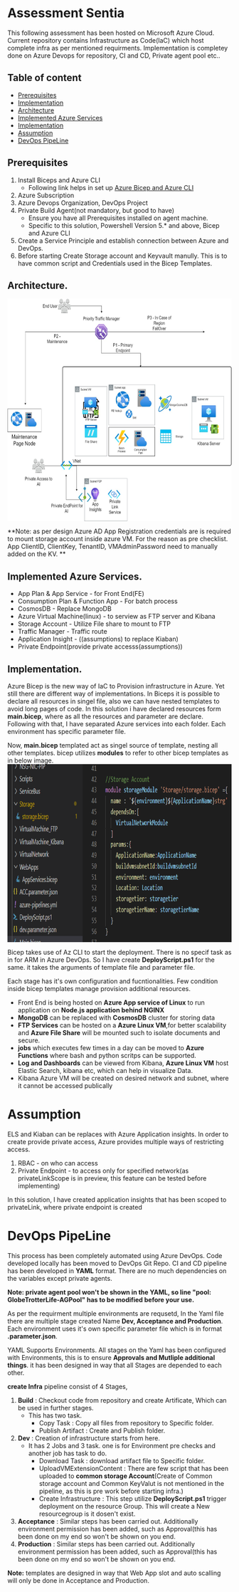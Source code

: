 # Assessment Sentia
This following assessment has been hosted on Microsoft Azure Cloud. Current repository contains Infrastructure as Code(IaC) which host complete infra as per mentioned requirments.
Implementation is completey done on Azure Devops for repository, CI and CD, Private agent pool etc.. 

## Table of content
- [Prerequisites](#Prerequisites)
- [Implementation](#Implementation)
- [Architecture](#Architecture)
- [Implemented Azure Services](#Implemented_Azure_Services)
- [Implementation](#Implementation)
- [Assumption](#Assumption)
- [DevOps PipeLine](#DevOps_PipeLine)

## Prerequisites
1) Install Biceps and Azure CLI
      * Following link helps in set up [Azure Bicep and Azure CLI](https://docs.microsoft.com/en-us/azure/azure-resource-manager/bicep/install)
2) Azure Subscription
3) Azure Devops Organization,  DevOps Project
4) Private Build Agent(not mandatory, but good to have)
      * Ensure you have all Prerequisites installed on agent machine. 
      * Specific to this solution, Powershell Version 5.* and above, Bicep and Azure CLI
5) Create a Service Principle and establish connection between Azure and DevOps.
6) Before starting Create Storage account and Keyvault manully. This is to have common script and Credentials used in the Bicep Templates.

## Architecture.
<a >
    <img src="Architecture/Architecture.jpg" alt="Architecture" title="Architecture" align="Center" height="500" />
</a>

**Note: as per design Azure AD App Registration credentials are is required to mount storage account inside azure VM. For the reason as pre checklist. App ClientID, ClientKey, TenantID, VMAdminPassword need to manually added on the KV. **

## Implemented Azure Services.
  * App Plan & App Service - for Front End(FE)
  * Consumption Plan & Function App - For batch process
  * CosmosDB - Replace MongoDB
  * Azure Virtual Machine(linux) - to serview as FTP server and Kibana
  * Storage Account - Utilize File share to mount to FTP
  * Traffic Manager - Traffic route 
  * Application Insight - ((assumptions) to replace Kiaban)
  * Private Endpoint(provide private accesss(assumptions))

## Implementation.

Azure Bicep is the new way of IaC to Provision infrastructure in Azure. Yet still there are different way of implementations. In Biceps it is possible to declare all resources in singel file, also we can have nested templates to avoid long pages of code.
In this solution i have declared  resources form **main.bicep**, where as all the resources and parameter are declare. Following with that, I have separated Azure services into each folder. Each environment has specific parameter file. 

Now, **main.bicep** templated act as singel source of template, nesting all other templates. bicep utilizes **modules** to refer to other bicep templates as in below image.
<a >
    <img src="Images/Bicep_Moduel_reference.png" alt="Bicep_Moduel_reference" title="Bicep_Moduel_reference" align="Center" height="400" />
</a>

Bicep takes use of Az CLI to start the deployment. There is no specif task as in for ARM in Azure DevOps. So I have create **DeployScript.ps1** for the same. it takes the arguments of template file and parameter file.

Each stage has it's own configuration and fucntionalities. Few condition inside bicep templates manage provision additional resources. 

 * Front End is being hosted on **Azure App service of Linux** to run application on **Node.js application behind NGINX**
 * **MongoDB** can be replaced with **CosmosDB** cluster for storing data
 * **FTP Services** can be hosted on a **Azure Linux VM**,for better scalability and **Azure File Share** will be mounted such to isolate documents and secure.
 * **jobs** which executes few times in a day can be moved to **Azure Functions** where bash and python scritps can be supported.
 * **Log and Dashboards** can be viewed from Kibana, **Azure Linux VM** host Elastic Search, kibana etc, which can help in visualize Data. 
 * Kibana Azure VM will be created on desired network and subnet, where it cannot be accessed publically
 
 # Assumption
 ELS and Kiaban can be replaces with Azure Application insights. In order to create provide private access, Azure provides multiple ways of restricting access. 
 1) RBAC - on who can access
 2) Private Endpoint - to access only for specified network(as privateLinkScope is in preview, this feature can be tested before implementing)
     
 In this solution, I have created application insights that has been scoped to privateLink, where private endpoint is created

 # DevOps PipeLine
 This process has been completely automated using Azure DevOps. Code developed locally has been moved to DevOps Git Repo. 
 CI and CD pipeline has been developed in **YAML** format. There are no much dependencies on the variables except private agents.
 
 **Note: private agent pool won't be shown in the YAML, so line "pool: GlobeTrotterLife-AGPool" has to be modified before your use.**

 As per the requirment multiple environments are requsetd, In the Yaml file there are multiple stage created Name **Dev, Acceptance and Production**. Each environment uses it's   own specific parameter file which is in format **<environment>.parameter.json**.

YAML Supports Environments. All stages on the Yaml has been configured with Environments, this is to ensure **Approvals and Mutliple additional things**. 
it has been designed in way that all Stages are depended to each other.
     
**create Infra** pipeline consist of 4 Stages, 
1) **Build** : Checkout code from repository and create Artificate, Which can be used in further stages.
   - This has two task.
     *  Copy Task : Copy all files from repository to Specific folder.
     *  Publish Artifact : Create and Publish folder.
2) **Dev** : Creation of infrastructure starts from here. 
     - It has 2 Jobs and 3 task. one is for Environment pre checks and another job has task to do. 
          *  Download Task : download artifact file to Specific folder.
          *  UploadVMExtensionContent : There are few script that has been uploaded to **common storage Account**(Create of Common storage account and Common KeyValut is not mentioned in the pipeline, as this is pre work before starting infra.)
          *  Create Infrastructure : This step utilize **DeployScript.ps1** trigger deployment on the resource Group. This will create a New resourcegroup is it dosen't exist.
3) **Acceptance** : Similar steps has been carried out. Additionally environment permission has been added, such as Approval(this has been done on my end so won't be shown on you end.
4) **Production** : Similar steps has been carried out. Additionally environment permission has been added, such as Approval(this has been done on my end so won't be shown on you end.     
     
  **Note:** templates are designed in way that Web App slot and auto scalling will only be done in Acceptance and Production.
     
     
